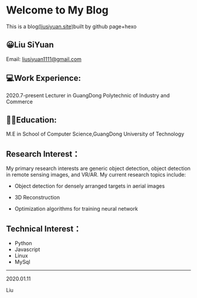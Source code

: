 # Welcome to My Blog

This is a blog[(liusiyuan.site)](https://liusiyuan.site/)built by github page+hexo 

## 😀Liu SiYuan

Email: liusiyuan1111@gmail.com





## 💻Work Experience:

2020.7-present         Lecturer in GuangDong Polytechnic of Industry and Commerce





## 👨‍🎓Education:

M.E in School of Computer Science,GuangDong University of Technology





## Research Interest：

My primary research interests are generic object detection, object detection in remote sensing images, and VR/AR. My current research topics include:

- Object detection for densely arranged targets in aerial images

- 3D Reconstruction

- Optimization algorithms for training neural network





## Technical Interest：

- Python
- Javascript
- Linux
- MySql

------

2020.01.11

Liu
